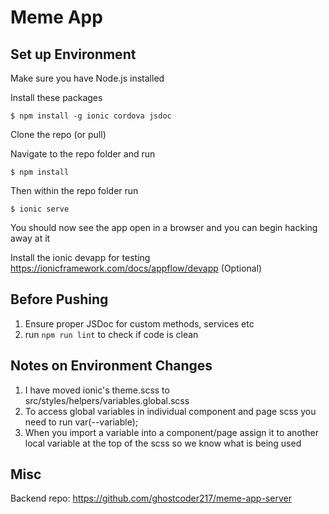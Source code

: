 # Meme App

## Set up Environment

Make sure you have Node.js installed

Install these packages

	$ npm install -g ionic cordova jsdoc

Clone the repo (or pull)

Navigate to the repo folder and run

	$ npm install

Then within the repo folder run

	$ ionic serve

You should now see the app open in a browser and you can begin hacking away at it

Install the ionic devapp for testing https://ionicframework.com/docs/appflow/devapp (Optional)

## Before Pushing

1. Ensure proper JSDoc for custom methods, services etc
2. run `npm run lint` to check if code is clean

## Notes on Environment Changes

1. I have moved ionic's theme.scss to src/styles/helpers/variables.global.scss
2. To access global variables in individual component and page scss you need to run var(--variable);
3. When you import a variable into a component/page assign it to another local variable at the top of the scss so we know what is being used

## Misc

Backend repo: https://github.com/ghostcoder217/meme-app-server
